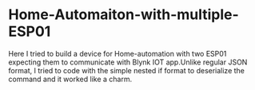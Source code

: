 # Home-Automaiton-with-multiple-ESP01
Here I tried to build a device for Home-automation with two ESP01 expecting them to communicate with Blynk IOT app.Unlike regular JSON format, I tried to code with the simple nested if format to deserialize the command and it worked like a charm.
